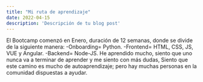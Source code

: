 ```yaml
---
title: "Mi ruta de aprendizaje"
date: 2022-04-15
description: 'Descripción de tu blog post'
---
```

El Bootcamp comenzó en Enero, duración de 12 semanas, donde se divide de la siguiente manera:
-Onboarding= Python.
-Frontend= HTML, CSS, JS, VUE y Angular.
-Backend= Node-JS.
He aprendido mucho, siento que uno nunca va a terminar de aprender y me siento con más dudas, Siento que este camino es mucho de autoaprendizaje;
pero hay muchas personas en la comunidad dispuestas a ayudar.
